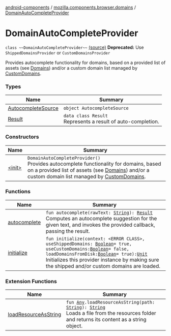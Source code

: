 [android-components](../../index.md) / [mozilla.components.browser.domains](../index.md) / [DomainAutoCompleteProvider](./index.md)

# DomainAutoCompleteProvider

`class ~~DomainAutoCompleteProvider~~` [(source)](https://github.com/mozilla-mobile/android-components/blob/master/components/browser/domains/src/main/java/mozilla/components/browser/domains/DomainAutoCompleteProvider.kt#L24)
**Deprecated:** Use `ShippedDomainsProvider` or `CustomDomainsProvider`

Provides autocomplete functionality for domains, based on a provided list
of assets (see [Domains](../-domains/index.md)) and/or a custom domain list managed by
[CustomDomains](../-custom-domains/index.md).

### Types

| Name | Summary |
|---|---|
| [AutocompleteSource](-autocomplete-source/index.md) | `object AutocompleteSource` |
| [Result](-result/index.md) | `data class Result`<br>Represents a result of auto-completion. |

### Constructors

| Name | Summary |
|---|---|
| [&lt;init&gt;](-init-.md) | `DomainAutoCompleteProvider()`<br>Provides autocomplete functionality for domains, based on a provided list of assets (see [Domains](../-domains/index.md)) and/or a custom domain list managed by [CustomDomains](../-custom-domains/index.md). |

### Functions

| Name | Summary |
|---|---|
| [autocomplete](autocomplete.md) | `fun autocomplete(rawText: `[`String`](https://kotlinlang.org/api/latest/jvm/stdlib/kotlin/-string/index.html)`): `[`Result`](-result/index.md)<br>Computes an autocomplete suggestion for the given text, and invokes the provided callback, passing the result. |
| [initialize](initialize.md) | `fun initialize(context: <ERROR CLASS>, useShippedDomains: `[`Boolean`](https://kotlinlang.org/api/latest/jvm/stdlib/kotlin/-boolean/index.html)` = true, useCustomDomains: `[`Boolean`](https://kotlinlang.org/api/latest/jvm/stdlib/kotlin/-boolean/index.html)` = false, loadDomainsFromDisk: `[`Boolean`](https://kotlinlang.org/api/latest/jvm/stdlib/kotlin/-boolean/index.html)` = true): `[`Unit`](https://kotlinlang.org/api/latest/jvm/stdlib/kotlin/-unit/index.html)<br>Initializes this provider instance by making sure the shipped and/or custom domains are loaded. |

### Extension Functions

| Name | Summary |
|---|---|
| [loadResourceAsString](../../mozilla.components.support.test.file/kotlin.-any/load-resource-as-string.md) | `fun `[`Any`](https://kotlinlang.org/api/latest/jvm/stdlib/kotlin/-any/index.html)`.loadResourceAsString(path: `[`String`](https://kotlinlang.org/api/latest/jvm/stdlib/kotlin/-string/index.html)`): `[`String`](https://kotlinlang.org/api/latest/jvm/stdlib/kotlin/-string/index.html)<br>Loads a file from the resources folder and returns its content as a string object. |
